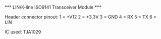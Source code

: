 
*** LIN/K-line ISO9141 Transceiver Module ***

Header connector pinout:
1 = +V12
2 = +3.3V
3 = GND
4 = RX
5 = TX
6 = LIN

IC used: TJA1029
 